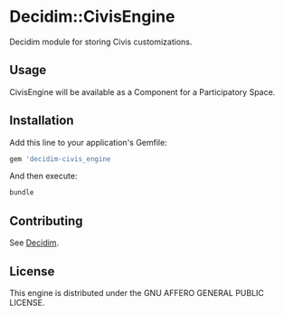 # Decidim::CivisEngine

Decidim module for storing Civis customizations.

## Usage

CivisEngine will be available as a Component for a Participatory
Space.

## Installation

Add this line to your application's Gemfile:

```ruby
gem 'decidim-civis_engine
```

And then execute:

```bash
bundle
```

## Contributing

See [Decidim](https://github.com/decidim/decidim).

## License

This engine is distributed under the GNU AFFERO GENERAL PUBLIC LICENSE.
